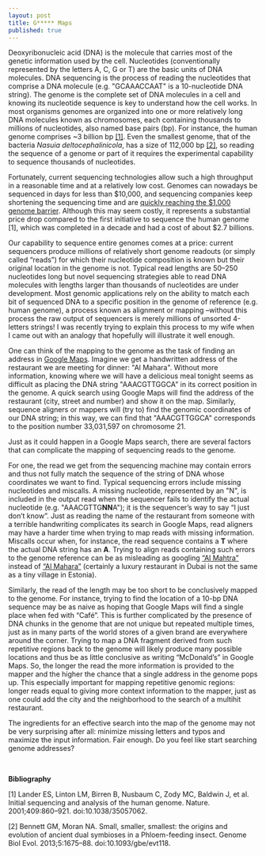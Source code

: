 ```yaml
---
layout: post
title: G***** Maps
published: true
---
```


Deoxyribonucleic acid (DNA) is the molecule that carries most of the genetic information used by the cell. Nucleotides (conventionally represented by the letters A, C, G or T) are the basic units of DNA molecules. DNA sequencing is the process of reading the nucleotides that comprise a DNA molecule (e.g. "GCAAACCAAT" is a 10-nucleotide DNA string). The genome is the complete set of DNA molecules in a cell and knowing its nucleotide sequence is key to understand how the cell works. In most organisms genomes are organized into one or more relatively long DNA molecules known as chromosomes, each containing thousands to millions of nucleotides, also named base pairs (bp). For instance, the human genome comprises ~3 billion bp [[1]](https://www.nature.com/nature/journal/v409/n6822/full/409860a0.html). Even the smallest genome, that of the bacteria _Nasuia deltocephalinicola_, has a size of 112,000 bp [[2]](https://academic.oup.com/gbe/article-lookup/doi/10.1093/gbe/evt118), so reading the sequence of a genome or part of it requires the experimental capability to sequence thousands of nucleotides.
 
Fortunately, current sequencing technologies allow such a high throughput in a reasonable time and at a relatively low cost. Genomes can nowadays be sequenced in days for less than $10,000, and sequencing companies keep shortening the sequencing time and are [quickly reaching the $1,000 genome barrier](https://www.genome.gov/images/content/costpergenome_apr2015.jpg). Although this may seem costly, it represents a substantial price drop compared to the first initiative to sequence the human genome [1], which was completed in a decade and had a cost of about $2.7 billions.
 
Our capability to sequence entire genomes comes at a price: current sequencers produce millions of relatively short genome readouts (or simply called “reads”) for which their nucleotide composition is known but their original location in the genome is not. Typical read lengths are 50–250 nucleotides long but novel sequencing strategies able to read DNA molecules with lengths larger than thousands of nucleotides are under development. Most genomic applications rely on the ability to match each bit of sequenced DNA to a specific position in the genome of reference (e.g. human genome), a process known as alignment or mapping –without this process the raw output of sequencers is merely millions of unsorted 4-letters strings! I was recently trying to explain this process to my wife when I came out with an analogy that hopefully will illustrate it well enough.
 
One can think of the mapping to the genome as the task of finding an address in [Google Maps](https://www.google.es/maps/). Imagine we get a handwritten address of the restaurant we are meeting for dinner: "Al Mahara". Without more information, knowing where we will have a delicious meal tonight seems as difficult as placing the DNA string "AAACGTTGGCA" in its correct position in the genome. A quick search using Google Maps will find the address of the restaurant (city, street and number) and show it on the map. Similarly, sequence aligners or mappers will (try to) find the genomic coordinates of our DNA string; in this way, we can find that "AAACGTTGGCA" corresponds to the position number 33,031,597 on chromosome 21.
 
Just as it could happen in a Google Maps search, there are several factors that can complicate the mapping of sequencing reads to the genome.

For one, the read we get from the sequencing machine may contain errors and thus not fully match the sequence of the string of DNA whose coordinates we want to find. Typical sequencing errors include missing nucleotides and miscalls. A missing nucleotide, represented by an "N", is included in the output read when the sequencer fails to identify the actual nucleotide (e.g. "AAACGTTG**NN**A"); it is the sequencer’s way to say “I just don’t know”. Just as reading the name of the restaurant from someone with a terrible handwriting complicates its search in Google Maps, read aligners may have a harder time when trying to map reads with missing information. Miscalls occur when, for instance, the read sequence contains a **T** where the actual DNA string has an **A**. Trying to align reads containing such errors to the genome reference can be as misleading as googling [“Al Mahtra”](https://goo.gl/maps/K6MT6kJoQQK2) instead of [“Al Mahara”](https://goo.gl/maps/H5DrkJd77Tt) (certainly a luxury restaurant in Dubai is not the same as a tiny village in Estonia).

Similarly, the read of the length may be too short to be conclusively mapped to the genome. For instance, trying to find the location of a 10-bp DNA sequence may be as naive as hoping that Google Maps will find a single place when fed with “Café”. This is further complicated by the presence of DNA chunks in the genome that are not unique but repeated multiple times, just as in many parts of the world stores of a given brand are everywhere around the corner. Trying to map a DNA fragment derived from such repetitive regions back to the genome will likely produce many possible locations and thus be as little conclusive as writing “McDonald’s” in Google Maps. So, the longer the read the more information is provided to the mapper and the higher the chance that a single address in the genome pops up. This especially important for mapping repetitive genomic regions: longer reads equal to giving more context information to the mapper, just as one could add the city and the neighborhood to the search of a multihit restaurant.

The ingredients for an effective search into the map of the genome may not be very surprising after all: minimize missing letters and typos and maximize the input information. Fair enough. Do you feel like start searching genome addresses?


<br>

**Bibliography**

[1] Lander ES, Linton LM, Birren B, Nusbaum C, Zody MC, Baldwin J, et al. Initial sequencing and analysis of the human genome. Nature. 2001;409:860–921. doi:10.1038/35057062.

[2] Bennett GM, Moran NA. Small, smaller, smallest: the origins and evolution of ancient dual symbioses in a Phloem-feeding insect. Genome Biol Evol. 2013;5:1675–88. doi:10.1093/gbe/evt118.
